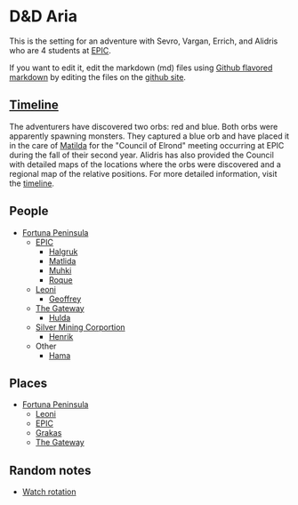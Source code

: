 # D&D Aria

This is the setting for an adventure with Sevro, Vargan, Errich, and Alidris 
who are 4 students at [EPIC](places/epic.html).




If you want to edit it, edit the markdown (md) files using 
[Github flavored markdown](https://github.com/adam-p/markdown-here/wiki/Markdown-Cheatsheet)
by editing the files on the 
[github site](https://github.com/dndManager/dndAria).

## [Timeline](timeline.html)

The adventurers have discovered two orbs: red and blue. 
Both orbs were apparently spawning monsters. 
They captured a blue orb and have placed it in the care of 
[Matilda](people/matilda.html) for the "Council of Elrond" meeting occurring
at EPIC during the fall of their second year. 
Alidris has also provided the Council with detailed maps of the locations 
where the orbs were discovered and a regional map of the relative positions.
For more detailed information, visit the [timeline](timeline.html).

## People


- [Fortuna Peninsula](places/fortuna.html)
  - [EPIC](places/epic.html)
    - [Halgruk](people/halgruk.html)
    - [Matlida](people/matilda.html)
    - [Muhki](people/muhki.html)
    - [Roque](people/roque.html)
  - [Leoni](places/leoni.html)
    - [Geoffrey](people/geoffrey.html)
  - [The Gateway](places/gateway.html)
    - [Hulda](people/hulda.html)
  - [Silver Mining Corportion](places/smc.html)
    - [Henrik](people/henrik.html)
  - Other
    - [Hama](people/hama.html)

## Places

- [Fortuna Peninsula](places/fortuna.html)
  - [Leoni](places/leoni.html)
  - [EPIC](places/epic.html)
  - [Grakas](places/grakas.html)
  - [The Gateway](places/gateway.html)

## Random notes

- [Watch rotation](notes/watch.html)
